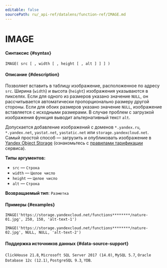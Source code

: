 ```yaml
---
editable: false
sourcePath: ru/_api-ref/datalens/function-ref/IMAGE.md
---
```


# IMAGE



#### Синтаксис {#syntax}


```
IMAGE( src [ , width [ , height [ , alt ] ] ] )
```

#### Описание {#description}
Позволяет вставить в таблицу изображение, расположенное по адресу `src`. Ширина (`width`) и высота (`height`) изображения указываются в пикселях. Если для одного из размеров указано значение `NULL`, он рассчитывается автоматически пропорционально размеру другой стороны. Если для обоих размеров указано значение `NULL`, изображение вставляется с исходными размерами. В случае проблем с загрузкой изображения функция выводит альтернативный текст `alt`.



Допускается добавление изображений с доменов `*.yandex.ru`, `*.yandex.net`, `yastat.net`, `yastatic.net` или `storage.yandexcloud.net`. Самый простой способ — загрузить и опубликовать изображение в [Yandex Object Storage](../../storage/quickstart.md) (ознакомьтесь с [правилами тарификации](../../storage/pricing.md#prices-storage) сервиса).





**Типы аргументов:**
- `src` — `Строка`
- `width` — `Целое число`
- `height` — `Целое число`
- `alt` — `Строка`


**Возвращаемый тип**: `Разметка`

#### Примеры {#examples}


```
IMAGE('https://storage.yandexcloud.net/functions********/nature-01.jpg', 250, 150, 'alt-text-1')
```

```
IMAGE('https://storage.yandexcloud.net/functions********/nature-02.jpg', NULL, NULL, 'alt-text-2')
```




#### Поддержка источников данных {#data-source-support}

`ClickHouse 21.8`, `Microsoft SQL Server 2017 (14.0)`, `MySQL 5.7`, `Oracle Database 12c (12.1)`, `PostgreSQL 9.3`, `YDB`.
